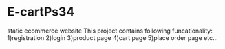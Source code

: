 # E-cartPs34
static ecommerce website
This project contains following funcationality:
1)registration
2)login
3)product page
4)cart page
5)place order page
etc...
